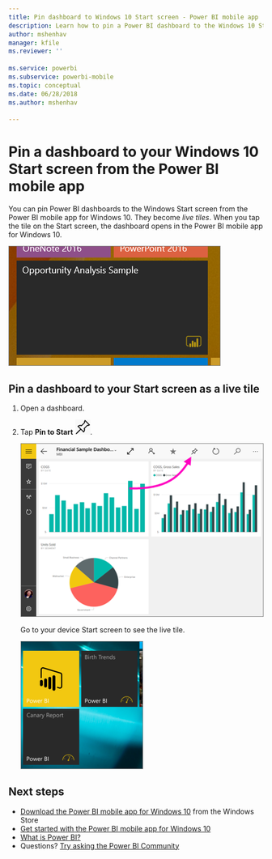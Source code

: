 ```yaml
---
title: Pin dashboard to Windows 10 Start screen - Power BI mobile app
description: Learn how to pin a Power BI dashboard to the Windows 10 Start screen from the Power BI mobile app, so you can see critical metrics at a glance.
author: mshenhav
manager: kfile
ms.reviewer: ''

ms.service: powerbi
ms.subservice: powerbi-mobile
ms.topic: conceptual
ms.date: 06/28/2018
ms.author: mshenhav

---
```

# Pin a dashboard to your Windows 10 Start screen from the Power BI mobile app
You can pin Power BI dashboards to the Windows Start screen from the Power BI mobile app for Windows 10. They become *live tiles*. When you tap the tile on the Start screen, the dashboard opens in the Power BI mobile app for Windows 10.

![Windows live tile](./media/mobile-pin-dashboard-start-screen-windows-10-phone-app/power-bi-windows-10-pin-start-screen.png)

## Pin a dashboard to your Start screen as a live tile
1. Open a dashboard.
2. Tap **Pin to Start** ![Pin to start icon](./media/mobile-pin-dashboard-start-screen-windows-10-phone-app/power-bi-windows-10-pin-start-icon.png).
   
   ![Windows 10 mobile app top bar](./media/mobile-pin-dashboard-start-screen-windows-10-phone-app/power-bi-windows-10-pin-start.png)
   
   Go to your device Start screen to see the live tile.
   
   ![Windows 10 live tile](./media/mobile-pin-dashboard-start-screen-windows-10-phone-app/pbi_win10ph_startscrn.png)

## Next steps
* [Download the Power BI mobile app for Windows 10](http://go.microsoft.com/fwlink/?LinkID=526478) from the Windows Store  
* [Get started with the Power BI mobile app for Windows 10](mobile-windows-10-phone-app-get-started.md)  
* [What is Power BI?](../../designer/power-bi-overview.md)
* Questions? [Try asking the Power BI Community](http://community.powerbi.com/)

